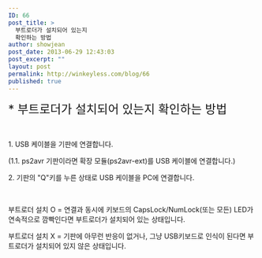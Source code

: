 ```yaml
---
ID: 66
post_title: >
  부트로더가 설치되어 있는지
  확인하는 방법
author: showjean
post_date: 2013-06-29 12:43:03
post_excerpt: ""
layout: post
permalink: http://winkeyless.com/blog/66
published: true
---
```

<p><span style="font-size: 18pt;">* 부트로더가 설치되어 있는지 확인하는 방법</span></p><p><br /></p><p>1. USB 케이블을 기판에 연결합니다.</p><p>(1.1. ps2avr 기판이라면&nbsp;확장 모듈(ps2avr-ext)를 USB 케이블에 연결합니다.)</p><p>2. 기판의 "Q"키를 누른 상태로 USB 케이블을 PC에 연결합니다.</p><p><br /></p><p>부트로더 설치 O = 연결과 동시에&nbsp;키보드의 CapsLock/NumLock(또는 모든)&nbsp;LED가 연속적으로 깜빡인다면 부트로더가 설치되어 있는 상태입니다.</p><p>부트로더 설치 X = 기판에 아무런 반응이 없거나, 그냥 USB키보드로 인식이 된다면 부트로더가 설치되어 있지 않은 상태입니다.</p>